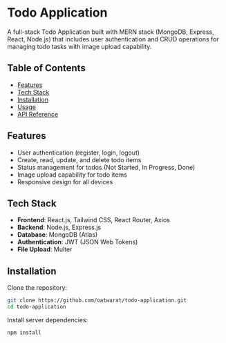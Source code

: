 # Todo Application

A full-stack Todo Application built with MERN stack (MongoDB, Express, React, Node.js) that includes user authentication and CRUD operations for managing todo tasks with image upload capability.

## Table of Contents
- [Features](#features)
- [Tech Stack](#tech-stack)
- [Installation](#installation)
- [Usage](#usage)
- [API Reference](#api-reference)

## Features
- User authentication (register, login, logout)
- Create, read, update, and delete todo items
- Status management for todos (Not Started, In Progress, Done)
- Image upload capability for todo items
- Responsive design for all devices

## Tech Stack
- **Frontend**: React.js, Tailwind CSS, React Router, Axios
- **Backend**: Node.js, Express.js
- **Database**: MongoDB (Atlas)
- **Authentication**: JWT (JSON Web Tokens)
- **File Upload**: Multer

## Installation

Clone the repository:
```bash
git clone https://github.com/oatwarat/todo-application.git
cd todo-application
```

Install server dependencies:
```bash
npm install
```